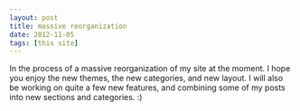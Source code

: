```yaml
---
layout: post
title: massive reorganization
date: 2012-11-05
tags: [this site]
---
```


<p>
	In the process of a massive reorganization of my site at the moment. I hope you enjoy the new themes, the new categories, and new layout. I will also be working on quite a few new features, and combining some of my posts into new sections and categories. :)
</p>